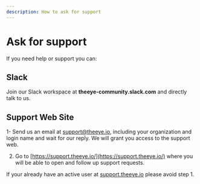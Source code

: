 ```yaml
---
description: How to ask for support
---
```


# Ask for support

If you need help or support you can:

## Slack

Join our Slack workspace at **theeye-community.slack.com** and directly talk to us.

## Support Web Site

1- Send us an email at support@theeye.io, including your organization and login name and wait for our reply. We will grant you access to the support web.

2. Go to [https://support.theeye.io/](https://support.theeye.io/) where you will be able to open and follow up support requests.

If your already have an active user at [support.theeye.io](https://support.theeye.io/) please avoid step 1.


